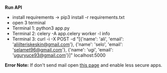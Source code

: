 **Run API**

* install requirements -> pip3 install -r requirements.txt
* open 3 terminal
 * Terminal 1: python3 app.py
 * Terminal 2: celery -A app.celery worker -l info
 * Terminal 3: curl -i -X POST -d "[{'name': 'ali', 'email': 'aliilteriskeskin@gmail.com'}, {'name': 'selo', 'email': 'selamet96@gmail.com'}, {'name': 'ugi', 'email': 'uguryuce93@gmail.com'}]" localhost:5000

**Error Note:**
If don't send mail open [this page](https://myaccount.google.com/lesssecureapps?pli=1&rapt=AEjHL4PDhuVhH0KP69GqDIXQ5QCkDEPc7A6WMEoFzw6BrC94cmeyM7xx2ae6F6T4e8cnIvFqtKdcRYnPqLWgs7Pv8Ayiy09yEQ) and enable less secure apps.